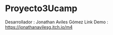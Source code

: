 # Proyecto3Ucamp
Desarrollador : Jonathan Aviles Gómez 
Link Demo  : https://jonathanavilesg.itch.io/m4
